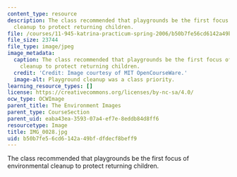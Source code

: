 ```yaml
---
content_type: resource
description: The class recommended that playgrounds be the first focus of environmental
  cleanup to protect returning children.
file: /courses/11-945-katrina-practicum-spring-2006/b50b7fe56cd6142a49bfdfdecf8beff9_IMG_0028.jpg
file_size: 23744
file_type: image/jpeg
image_metadata:
  caption: The class recommended that playgrounds be the first focus of environmental
    cleanup to protect returning children.
  credit: 'Credit: Image courtesy of MIT OpenCourseWare.'
  image-alt: Playground cleanup was a class priority.
learning_resource_types: []
license: https://creativecommons.org/licenses/by-nc-sa/4.0/
ocw_type: OCWImage
parent_title: The Environment Images
parent_type: CourseSection
parent_uid: eaba43ea-3593-07a4-ef7e-8eddb84d8ff6
resourcetype: Image
title: IMG_0028.jpg
uid: b50b7fe5-6cd6-142a-49bf-dfdecf8beff9
---
```

The class recommended that playgrounds be the first focus of environmental cleanup to protect returning children.